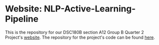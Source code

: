 # Website: NLP-Active-Learning-Pipeline
This is the repository for our DSC180B section A12 Group B Quarter 2 Project's [website](https://x6zeng.github.io/nlpactivelearning/). 
The repository for the project's code can be found [here](https://github.com/x6zeng/NLP-Active-Learning-Pipeline).
